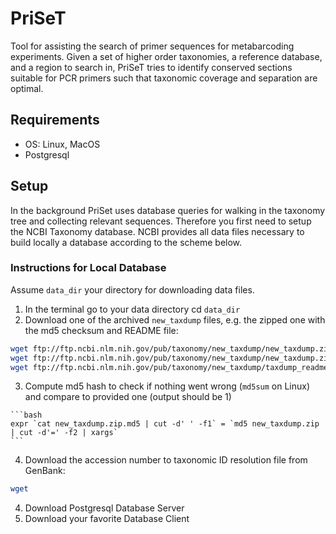 # PriSeT
Tool for assisting the search of primer sequences for metabarcoding experiments. Given a set of higher order taxonomies, a reference database, and a region to search in, PriSeT tries to identify conserved sections suitable for PCR primers such that taxonomic coverage and separation are optimal.

## Requirements
  * OS: Linux, MacOS
  * Postgresql

## Setup
In the background PriSet uses database queries for walking in the taxonomy tree and collecting relevant sequences. Therefore you first need to setup the NCBI Taxonomy database. NCBI provides all data files necessary to build locally a database according to the scheme below.

### Instructions for Local Database
Assume `data_dir` your directory for downloading data files.
  1. In the terminal go to your data directory cd `data_dir`
  2. Download one of the archived `new_taxdump` files, e.g. the zipped one with the md5 checksum and README file:

  ```bash
  wget ftp://ftp.ncbi.nlm.nih.gov/pub/taxonomy/new_taxdump/new_taxdump.zip
  wget ftp://ftp.ncbi.nlm.nih.gov/pub/taxonomy/new_taxdump/new_taxdump.zip.md5
  wget ftp://ftp.ncbi.nlm.nih.gov/pub/taxonomy/new_taxdump/taxdump_readme.txt
  ```
  3. Compute md5 hash to check if nothing went wrong (`md5sum` on Linux) and compare to provided one (output should be 1)

    ```bash
    expr `cat new_taxdump.zip.md5 | cut -d' ' -f1` = `md5 new_taxdump.zip | cut -d'=' -f2 | xargs` 
    ```
  4. Download the accession number to taxonomic ID resolution file from GenBank:
  ```bash
  wget
  ```
  4. Download Postgresql Database Server
  5. Download your favorite Database Client
